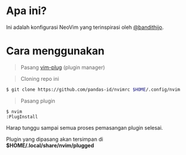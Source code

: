# Apa ini?

Ini adalah konfigurasi NeoVim yang terinspirasi oleh [@bandithijo](https://github.com/bandithijo/nvimrc).

# Cara menggunakan

> Pasang [vim-plug](https://github.com/junegunn/vim-plug) (plugin manager)

> Cloning repo ini

```sh
$ git clone https://github.com/pandas-id/nvimrc $HOME/.config/nvim
```

> Pasang plugin

```
$ nvim
:PlugInstall
```

Harap tunggu sampai semua proses pemasangan plugin selesai.

Plugin yang dipasang akan tersimpan di **$HOME/.local/share/nvim/plugged**
